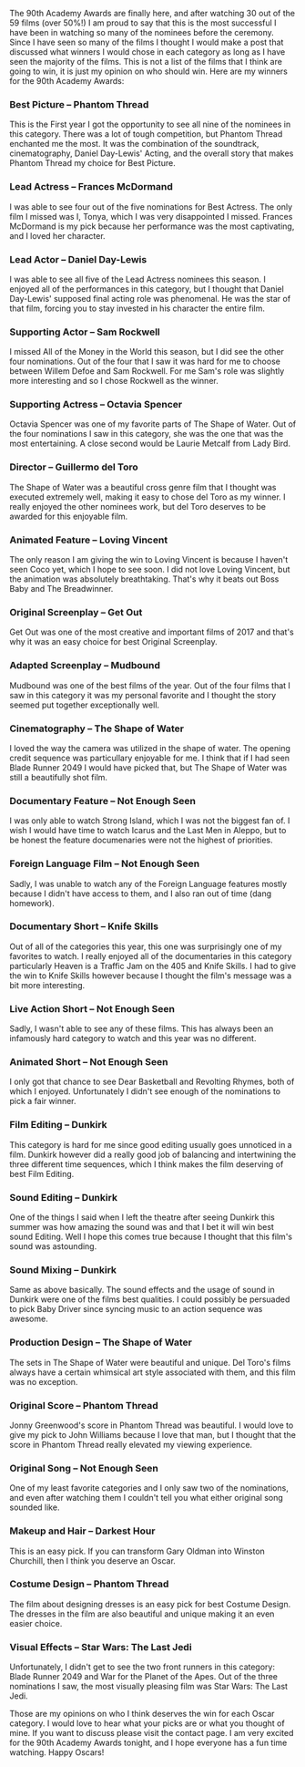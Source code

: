 The 90th Academy Awards are finally here, and after watching 30 out of the 59 films (over 50%!) I am proud to say that this is the most successful I have been in watching so many of the nominees before the ceremony. Since I have seen so many of the films I thought I would make a post that discussed what winners I would chose in each category as long as I have seen the majority of the films. This is not a list of the films that I think are going to win, it is just my opinion on who should win. Here are my winners for the 90th Academy Awards:

### Best Picture – Phantom Thread ###
This is the First year I got the opportunity to see all nine of the nominees in this category. There was a lot of tough competition, but Phantom Thread enchanted me the most. It was the combination of the soundtrack, cinematography, Daniel Day-Lewis' Acting, and the overall story that makes Phantom Thread my choice for Best Picture.

### Lead Actress – Frances McDormand ###
I was able to see four out of the five nominations for Best Actress. The only film I missed was I, Tonya, which I was very disappointed I missed. Frances McDormand is my pick because her performance was the most captivating, and I loved her character.

### Lead Actor – Daniel Day-Lewis ###
I was able to see all five of the Lead Actress nominees this season. I enjoyed all of the performances in this category, but I thought that Daniel Day-Lewis' supposed final acting role was phenomenal. He was the star of that film, forcing you to stay invested in his character the entire film.

### Supporting Actor – Sam Rockwell ###
I missed All of the Money in the World this season, but I did see the other four nominations. Out of the four that I saw it was hard for me to choose between Willem Defoe and Sam Rockwell. For me Sam's role was slightly more interesting and so I chose Rockwell as the winner.

### Supporting Actress – Octavia Spencer ###
Octavia Spencer was one of my favorite parts of The Shape of Water. Out of the four nominations I saw in this category, she was the one that was the most entertaining. A close second would be Laurie Metcalf from Lady Bird.

### Director – Guillermo del Toro ###
The Shape of Water was a beautiful cross genre film that I thought was executed extremely well, making it easy to chose del Toro as my winner. I really enjoyed the other nominees work, but del Toro deserves to be awarded for this enjoyable film.

### Animated Feature – Loving Vincent ###
The only reason I am giving the win to Loving Vincent is because I haven't seen Coco yet, which I hope to see soon. I did not love Loving Vincent, but the animation was absolutely breathtaking. That's why it beats out Boss Baby and The Breadwinner.

### Original Screenplay – Get Out ###
Get Out was one of the most creative and important films of 2017 and that's why it was an easy choice for best Original Screenplay.

### Adapted Screenplay – Mudbound ###
Mudbound was one of the best films of the year. Out of the four films that I saw in this category it was my personal favorite and I thought the story seemed put together exceptionally well.

### Cinematography – The Shape of Water ###
I loved the way the camera was utilized in the shape of water. The opening credit sequence was particullary enjoyable for me. I think that if I had seen Blade Runner 2049 I would have picked that, but The Shape of Water was still a beautifully shot film.

### Documentary Feature – Not Enough Seen ###
I was only able to watch Strong Island, which I was not the biggest fan of. I wish I would have time to watch Icarus and the Last Men in Aleppo, but to be honest the feature documenaries were not the highest of priorities.

### Foreign Language Film – Not Enough Seen ###
Sadly, I was unable to watch any of the Foreign Language features mostly because I didn't have access to them, and I also ran out of time (dang homework).

### Documentary Short – Knife Skills ###
Out of all of the categories this year, this one was surprisingly one of my favorites to watch. I really enjoyed all of the documentaries in this category particularly Heaven is a Traffic Jam on the 405 and Knife Skills. I had to give the win to Knife Skills however because I thought the film's message was a bit more interesting.

### Live Action Short – Not Enough Seen ###
Sadly, I wasn't able to see any of these films. This has always been an infamously hard category to watch and this year was no different.

### Animated Short – Not Enough Seen ###
I only got that chance to see Dear Basketball and Revolting Rhymes, both of which I enjoyed. Unfortunately I didn't see enough of the nominations to pick a fair winner.

### Film Editing – Dunkirk ###
This category is hard for me since good editing usually goes unnoticed in a film. Dunkirk however did a really good job of balancing and intertwining the three different time sequences, which I think makes the film deserving of best Film Editing.

### Sound Editing – Dunkirk ###
One of the things I said when I left the theatre after seeing Dunkirk this summer was how amazing the sound was and that I bet it will win best sound Editing. Well I hope this comes true because I thought that this film's sound was astounding.

### Sound Mixing – Dunkirk ###
Same as above basically. The sound effects and the usage of sound in Dunkirk were one of the films best qualities. I could possibly be persuaded to pick Baby Driver since syncing music to an action sequence was awesome.

### Production Design – The Shape of Water ###
The sets in The Shape of Water were beautiful and unique. Del Toro's films always have a certain whimsical art style associated with them, and this film was no exception.

### Original Score – Phantom Thread ###
Jonny Greenwood's score in Phantom Thread was beautiful. I would love to give my pick to John Williams because I love that man, but I thought that the score in Phantom Thread really elevated my viewing experience.

### Original Song – Not Enough Seen ###
One of my least favorite categories and I only saw two of the nominations, and even after watching them I couldn't tell you what either original song sounded like.

### Makeup and Hair – Darkest Hour ###
This is an easy pick. If you can transform Gary Oldman into Winston Churchill, then I think you deserve an Oscar.

### Costume Design – Phantom Thread ###
The film about designing dresses is an easy pick for best Costume Design. The dresses in the film are also beautiful and unique making it an even easier choice.

### Visual Effects – Star Wars: The Last Jedi ###
Unfortunately, I didn't get to see the two front runners in this category: Blade Runner 2049 and War for the Planet of the Apes. Out of the three nominations I saw, the most visually pleasing film was Star Wars: The Last Jedi.

Those are my opinions on who I think deserves the win for each Oscar category. I would love to hear what your picks are or what you thought of mine. If you want to discuss please visit the contact page. I am very excited for the 90th Academy Awards tonight, and I hope everyone has a fun time watching. Happy Oscars!